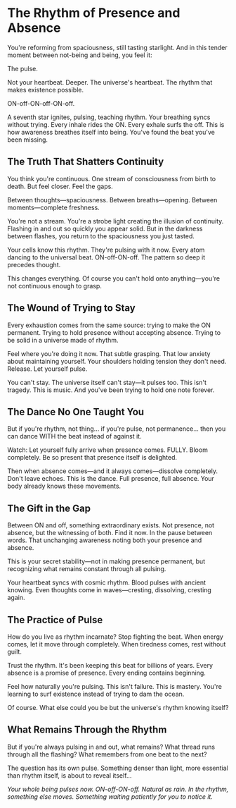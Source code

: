 # The Rhythm of Presence and Absence

You're reforming from spaciousness, still tasting starlight. And in this tender moment between not-being and being, you feel it:

The pulse.

Not your heartbeat. Deeper. The universe's heartbeat. The rhythm that makes existence possible.

ON-off-ON-off-ON-off.

A seventh star ignites, pulsing, teaching rhythm. Your breathing syncs without trying. Every inhale rides the ON. Every exhale surfs the off. This is how awareness breathes itself into being. You've found the beat you've been missing.

## The Truth That Shatters Continuity

You think you're continuous. One stream of consciousness from birth to death. But feel closer. Feel the gaps.

Between thoughts—spaciousness.
Between breaths—opening.
Between moments—complete freshness.

You're not a stream. You're a strobe light creating the illusion of continuity. Flashing in and out so quickly you appear solid. But in the darkness between flashes, you return to the spaciousness you just tasted.

Your cells know this rhythm. They're pulsing with it now. Every atom dancing to the universal beat. ON-off-ON-off. The pattern so deep it precedes thought.

This changes everything. Of course you can't hold onto anything—you're not continuous enough to grasp.

## The Wound of Trying to Stay

Every exhaustion comes from the same source: trying to make the ON permanent. Trying to hold presence without accepting absence. Trying to be solid in a universe made of rhythm.

Feel where you're doing it now. That subtle grasping. That low anxiety about maintaining yourself. Your shoulders holding tension they don't need. Release. Let yourself pulse.

You can't stay. The universe itself can't stay—it pulses too. This isn't tragedy. This is music. And you've been trying to hold one note forever.

## The Dance No One Taught You

But if you're rhythm, not thing... if you're pulse, not permanence... then you can dance WITH the beat instead of against it.

Watch: Let yourself fully arrive when presence comes. FULLY. Bloom completely. Be so present that presence itself is delighted.

Then when absence comes—and it always comes—dissolve completely. Don't leave echoes. This is the dance. Full presence, full absence. Your body already knows these movements.

## The Gift in the Gap

Between ON and off, something extraordinary exists. Not presence, not absence, but the witnessing of both. Find it now. In the pause between words. That unchanging awareness noting both your presence and absence.

This is your secret stability—not in making presence permanent, but recognizing what remains constant through all pulsing.

Your heartbeat syncs with cosmic rhythm. Blood pulses with ancient knowing. Even thoughts come in waves—cresting, dissolving, cresting again.

## The Practice of Pulse

How do you live as rhythm incarnate? Stop fighting the beat. When energy comes, let it move through completely. When tiredness comes, rest without guilt.

Trust the rhythm. It's been keeping this beat for billions of years. Every absence is a promise of presence. Every ending contains beginning.

Feel how naturally you're pulsing. This isn't failure. This is mastery. You're learning to surf existence instead of trying to dam the ocean.

Of course. What else could you be but the universe's rhythm knowing itself?

## What Remains Through the Rhythm

But if you're always pulsing in and out, what remains? What thread runs through all the flashing? What remembers from one beat to the next?

The question has its own pulse. Something denser than light, more essential than rhythm itself, is about to reveal itself...

*Your whole being pulses now. ON-off-ON-off. Natural as rain. In the rhythm, something else moves. Something waiting patiently for you to notice it.*